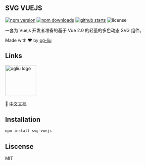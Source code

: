 SVG VUEJS
---

[![npm version](https://img.shields.io/npm/v/svg-vuejs)](https://www.npmjs.com/package/svg-vuejs)
[![npm downloads](https://img.shields.io/npm/dt/svg-vuejs)](https://www.npmjs.com/package/svg-vuejs)
[![github starts](https://img.shields.io/github/stars/og-liu/svg-vuejs)](https://github.com/og-liu/svg-vuejs/stargazers)
![license](https://img.shields.io/github/license/og-liu/svg-vuejs?label=license)

一套为 Vuejs 开发者准备的基于 Vue 2.0 的轻量的多色动态 SVG 组件。

Made with ❤️ by <a href="https://github.com/og-liu">og-liu</a>

## Links
<img width="100" src="https://s3.ax1x.com/2020/11/18/DmAfEt.gif" alt="ogliu logo">

📙 [中文文档](http://svg.ogliu.com)

## Installation

```bash
npm install svg-vuejs
```

## Liscense

MIT
